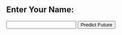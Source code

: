 <!DOCTYPE html>
<html lang="en">
<head>
    <meta charset="UTF-8">
    <meta name="viewport" content="width=device-width, initial-scale=1.0">
    <title>Future Predictor</title>
</head>
<body>
    <h2>Enter Your Name:</h2>
    <form action="/future" method="post">
        <input type="text" name="name">
        <button type="submit">Predict Future</button>
    </form>
</body>
</html>
